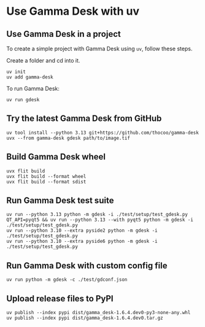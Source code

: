 
# Use Gamma Desk with uv


## Use Gamma Desk in a project

To create a simple project with Gamma Desk using `uv`, follow these steps.

Create a folder and cd into it.

```shell
uv init
uv add gamma-desk
```

To run Gamma Desk:

```shell
uv run gdesk
```


## Try the latest Gamma Desk from GitHub

```shell
uv tool install --python 3.13 git+https://github.com/thocoo/gamma-desk
uvx --from gamma-desk gdesk path/to/image.tif
```


## Build Gamma Desk wheel

```shell
uvx flit build
uvx flit build --format wheel
uvx flit build --format sdist
```


## Run Gamma Desk test suite

```shell
uv run --python 3.13 python -m gdesk -i ./test/setup/test_gdesk.py
QT_API=pyqt5 && uv run --python 3.13 --with pyqt5 python -m gdesk -i ./test/setup/test_gdesk.py
uv run --python 3.10 --extra pyside2 python -m gdesk -i ./test/setup/test_gdesk.py
uv run --python 3.10 --extra pyside6 python -m gdesk -i ./test/setup/test_gdesk.py
```


## Run Gamma Desk with custom config file

```shell
uv run python -m gdesk -c ./test/gdconf.json
```


## Upload release files to PyPI

```shell
uv publish --index pypi dist/gamma_desk-1.6.4.dev0-py3-none-any.whl
uv publish --index pypi dist/gamma_desk-1.6.4.dev0.tar.gz
```
